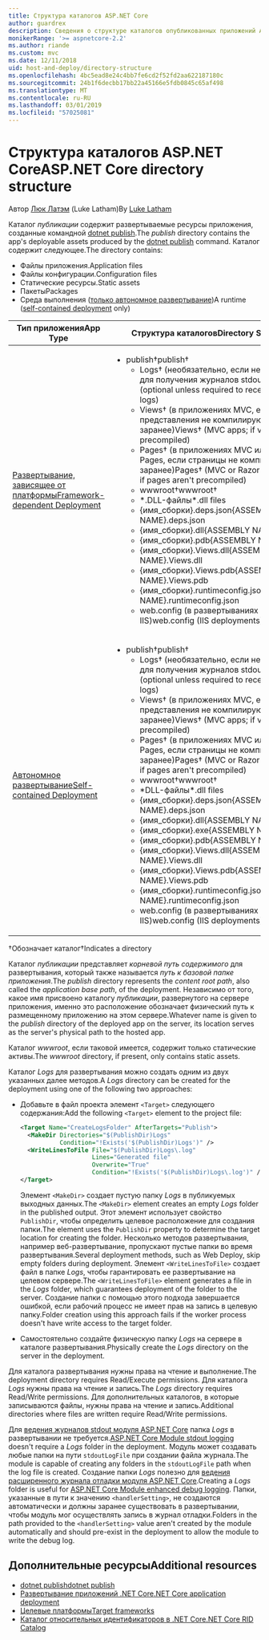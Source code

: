 ```yaml
---
title: Структура каталогов ASP.NET Core
author: guardrex
description: Сведения о структуре каталогов опубликованных приложений ASP.NET Core.
monikerRange: '>= aspnetcore-2.2'
ms.author: riande
ms.custom: mvc
ms.date: 12/11/2018
uid: host-and-deploy/directory-structure
ms.openlocfilehash: 4bc5ead8e24c4bb7fe6cd2f52fd2aa622187180c
ms.sourcegitcommit: 24b1f6decbb17bb22a45166e5fdb0845c65af498
ms.translationtype: MT
ms.contentlocale: ru-RU
ms.lasthandoff: 03/01/2019
ms.locfileid: "57025081"
---
```

# <a name="aspnet-core-directory-structure"></a><span data-ttu-id="6fbbf-103">Структура каталогов ASP.NET Core</span><span class="sxs-lookup"><span data-stu-id="6fbbf-103">ASP.NET Core directory structure</span></span>

<span data-ttu-id="6fbbf-104">Автор [Люк Латэм](https://github.com/guardrex) (Luke Latham)</span><span class="sxs-lookup"><span data-stu-id="6fbbf-104">By [Luke Latham](https://github.com/guardrex)</span></span>

<span data-ttu-id="6fbbf-105">Каталог *публикации* содержит развертываемые ресурсы приложения, созданные командной [dotnet publish](/dotnet/core/tools/dotnet-publish).</span><span class="sxs-lookup"><span data-stu-id="6fbbf-105">The *publish* directory contains the app's deployable assets produced by the [dotnet publish](/dotnet/core/tools/dotnet-publish) command.</span></span> <span data-ttu-id="6fbbf-106">Каталог содержит следующее.</span><span class="sxs-lookup"><span data-stu-id="6fbbf-106">The directory contains:</span></span>

* <span data-ttu-id="6fbbf-107">Файлы приложения.</span><span class="sxs-lookup"><span data-stu-id="6fbbf-107">Application files</span></span>
* <span data-ttu-id="6fbbf-108">Файлы конфигурации.</span><span class="sxs-lookup"><span data-stu-id="6fbbf-108">Configuration files</span></span>
* <span data-ttu-id="6fbbf-109">Статические ресурсы.</span><span class="sxs-lookup"><span data-stu-id="6fbbf-109">Static assets</span></span>
* <span data-ttu-id="6fbbf-110">Пакеты</span><span class="sxs-lookup"><span data-stu-id="6fbbf-110">Packages</span></span>
* <span data-ttu-id="6fbbf-111">Среда выполнения ([только автономное развертывание](/dotnet/core/deploying/#self-contained-deployments-scd))</span><span class="sxs-lookup"><span data-stu-id="6fbbf-111">A runtime ([self-contained deployment](/dotnet/core/deploying/#self-contained-deployments-scd) only)</span></span>

| <span data-ttu-id="6fbbf-112">Тип приложения</span><span class="sxs-lookup"><span data-stu-id="6fbbf-112">App Type</span></span> | <span data-ttu-id="6fbbf-113">Структура каталогов</span><span class="sxs-lookup"><span data-stu-id="6fbbf-113">Directory Structure</span></span> |
| -------- | ------------------- |
| [<span data-ttu-id="6fbbf-114">Развертывание, зависящее от платформы</span><span class="sxs-lookup"><span data-stu-id="6fbbf-114">Framework-dependent Deployment</span></span>](/dotnet/core/deploying/#framework-dependent-deployments-fdd) | <ul><li><span data-ttu-id="6fbbf-115">publish&dagger;</span><span class="sxs-lookup"><span data-stu-id="6fbbf-115">publish&dagger;</span></span><ul><li><span data-ttu-id="6fbbf-116">Logs&dagger; (необязательно, если не требуется для получения журналов stdout)</span><span class="sxs-lookup"><span data-stu-id="6fbbf-116">Logs&dagger; (optional unless required to receive stdout logs)</span></span></li><li><span data-ttu-id="6fbbf-117">Views&dagger; (в приложениях MVC, если представления не компилируются заранее)</span><span class="sxs-lookup"><span data-stu-id="6fbbf-117">Views&dagger; (MVC apps; if views aren't precompiled)</span></span></li><li><span data-ttu-id="6fbbf-118">Pages&dagger; (в приложениях MVC или Razor Pages, если страницы не компилируются заранее)</span><span class="sxs-lookup"><span data-stu-id="6fbbf-118">Pages&dagger; (MVC or Razor Pages apps; if pages aren't precompiled)</span></span></li><li><span data-ttu-id="6fbbf-119">wwwroot&dagger;</span><span class="sxs-lookup"><span data-stu-id="6fbbf-119">wwwroot&dagger;</span></span></li><li><span data-ttu-id="6fbbf-120">\*\.DLL-файлы</span><span class="sxs-lookup"><span data-stu-id="6fbbf-120">\*\.dll files</span></span></li><li><span data-ttu-id="6fbbf-121">{имя_сборки}.deps.json</span><span class="sxs-lookup"><span data-stu-id="6fbbf-121">{ASSEMBLY NAME}.deps.json</span></span></li><li><span data-ttu-id="6fbbf-122">{имя_сборки}.dll</span><span class="sxs-lookup"><span data-stu-id="6fbbf-122">{ASSEMBLY NAME}.dll</span></span></li><li><span data-ttu-id="6fbbf-123">{имя_сборки}.pdb</span><span class="sxs-lookup"><span data-stu-id="6fbbf-123">{ASSEMBLY NAME}.pdb</span></span></li><li><span data-ttu-id="6fbbf-124">{имя_сборки}.Views.dll</span><span class="sxs-lookup"><span data-stu-id="6fbbf-124">{ASSEMBLY NAME}.Views.dll</span></span></li><li><span data-ttu-id="6fbbf-125">{имя_сборки}.Views.pdb</span><span class="sxs-lookup"><span data-stu-id="6fbbf-125">{ASSEMBLY NAME}.Views.pdb</span></span></li><li><span data-ttu-id="6fbbf-126">{имя_сборки}.runtimeconfig.json</span><span class="sxs-lookup"><span data-stu-id="6fbbf-126">{ASSEMBLY NAME}.runtimeconfig.json</span></span></li><li><span data-ttu-id="6fbbf-127">web.config (в развертываниях IIS)</span><span class="sxs-lookup"><span data-stu-id="6fbbf-127">web.config (IIS deployments)</span></span></li></ul></li></ul> |
| [<span data-ttu-id="6fbbf-128">Автономное развертывание</span><span class="sxs-lookup"><span data-stu-id="6fbbf-128">Self-contained Deployment</span></span>](/dotnet/core/deploying/#self-contained-deployments-scd) | <ul><li><span data-ttu-id="6fbbf-129">publish&dagger;</span><span class="sxs-lookup"><span data-stu-id="6fbbf-129">publish&dagger;</span></span><ul><li><span data-ttu-id="6fbbf-130">Logs&dagger; (необязательно, если не требуется для получения журналов stdout)</span><span class="sxs-lookup"><span data-stu-id="6fbbf-130">Logs&dagger; (optional unless required to receive stdout logs)</span></span></li><li><span data-ttu-id="6fbbf-131">Views&dagger; (в приложениях MVC, если представления не компилируются заранее)</span><span class="sxs-lookup"><span data-stu-id="6fbbf-131">Views&dagger; (MVC apps; if views aren't precompiled)</span></span></li><li><span data-ttu-id="6fbbf-132">Pages&dagger; (в приложениях MVC или Razor Pages, если страницы не компилируются заранее)</span><span class="sxs-lookup"><span data-stu-id="6fbbf-132">Pages&dagger; (MVC or Razor Pages apps; if pages aren't precompiled)</span></span></li><li><span data-ttu-id="6fbbf-133">wwwroot&dagger;</span><span class="sxs-lookup"><span data-stu-id="6fbbf-133">wwwroot&dagger;</span></span></li><li><span data-ttu-id="6fbbf-134">\*DLL-файлы</span><span class="sxs-lookup"><span data-stu-id="6fbbf-134">\*.dll files</span></span></li><li><span data-ttu-id="6fbbf-135">{имя_сборки}.deps.json</span><span class="sxs-lookup"><span data-stu-id="6fbbf-135">{ASSEMBLY NAME}.deps.json</span></span></li><li><span data-ttu-id="6fbbf-136">{имя_сборки}.dll</span><span class="sxs-lookup"><span data-stu-id="6fbbf-136">{ASSEMBLY NAME}.dll</span></span></li><li><span data-ttu-id="6fbbf-137">{имя_сборки}.exe</span><span class="sxs-lookup"><span data-stu-id="6fbbf-137">{ASSEMBLY NAME}.exe</span></span></li><li><span data-ttu-id="6fbbf-138">{имя_сборки}.pdb</span><span class="sxs-lookup"><span data-stu-id="6fbbf-138">{ASSEMBLY NAME}.pdb</span></span></li><li><span data-ttu-id="6fbbf-139">{имя_сборки}.Views.dll</span><span class="sxs-lookup"><span data-stu-id="6fbbf-139">{ASSEMBLY NAME}.Views.dll</span></span></li><li><span data-ttu-id="6fbbf-140">{имя_сборки}.Views.pdb</span><span class="sxs-lookup"><span data-stu-id="6fbbf-140">{ASSEMBLY NAME}.Views.pdb</span></span></li><li><span data-ttu-id="6fbbf-141">{имя_сборки}.runtimeconfig.json</span><span class="sxs-lookup"><span data-stu-id="6fbbf-141">{ASSEMBLY NAME}.runtimeconfig.json</span></span></li><li><span data-ttu-id="6fbbf-142">web.config (в развертываниях IIS)</span><span class="sxs-lookup"><span data-stu-id="6fbbf-142">web.config (IIS deployments)</span></span></li></ul></li></ul> |

<span data-ttu-id="6fbbf-143">&dagger;Обозначает каталог</span><span class="sxs-lookup"><span data-stu-id="6fbbf-143">&dagger;Indicates a directory</span></span>

<span data-ttu-id="6fbbf-144">Каталог *публикации* представляет *корневой путь содержимого* для развертывания, который также называется *путь к базовой папке приложения*.</span><span class="sxs-lookup"><span data-stu-id="6fbbf-144">The *publish* directory represents the *content root path*, also called the *application base path*, of the deployment.</span></span> <span data-ttu-id="6fbbf-145">Независимо от того, какое имя присвоено каталогу *публикации*, развернутого на сервере приложения, именно это расположение обозначает физический путь к размещенному приложению на этом сервере.</span><span class="sxs-lookup"><span data-stu-id="6fbbf-145">Whatever name is given to the *publish* directory of the deployed app on the server, its location serves as the server's physical path to the hosted app.</span></span>

<span data-ttu-id="6fbbf-146">Каталог *wwwroot*, если таковой имеется, содержит только статические активы.</span><span class="sxs-lookup"><span data-stu-id="6fbbf-146">The *wwwroot* directory, if present, only contains static assets.</span></span>

<span data-ttu-id="6fbbf-147">Каталог *Logs* для развертывания можно создать одним из двух указанных далее методов.</span><span class="sxs-lookup"><span data-stu-id="6fbbf-147">A *Logs* directory can be created for the deployment using one of the following two approaches:</span></span>

* <span data-ttu-id="6fbbf-148">Добавьте в файл проекта элемент `<Target>` следующего содержания:</span><span class="sxs-lookup"><span data-stu-id="6fbbf-148">Add the following `<Target>` element to the project file:</span></span>

   ```xml
   <Target Name="CreateLogsFolder" AfterTargets="Publish">
     <MakeDir Directories="$(PublishDir)Logs" 
              Condition="!Exists('$(PublishDir)Logs')" />
     <WriteLinesToFile File="$(PublishDir)Logs\.log" 
                       Lines="Generated file" 
                       Overwrite="True" 
                       Condition="!Exists('$(PublishDir)Logs\.log')" />
   </Target>
   ```

   <span data-ttu-id="6fbbf-149">Элемент `<MakeDir>` создает пустую папку *Logs* в публикуемых выходных данных.</span><span class="sxs-lookup"><span data-stu-id="6fbbf-149">The `<MakeDir>` element creates an empty *Logs* folder in the published output.</span></span> <span data-ttu-id="6fbbf-150">Этот элемент использует свойство `PublishDir`, чтобы определить целевое расположение для создания папки.</span><span class="sxs-lookup"><span data-stu-id="6fbbf-150">The element uses the `PublishDir` property to determine the target location for creating the folder.</span></span> <span data-ttu-id="6fbbf-151">Несколько методов развертывания, например веб-развертывание, пропускают пустые папки во время развертывания.</span><span class="sxs-lookup"><span data-stu-id="6fbbf-151">Several deployment methods, such as Web Deploy, skip empty folders during deployment.</span></span> <span data-ttu-id="6fbbf-152">Элемент `<WriteLinesToFile>` создает файл в папке *Logs*, чтобы гарантировать ее развертывание на целевом сервере.</span><span class="sxs-lookup"><span data-stu-id="6fbbf-152">The `<WriteLinesToFile>` element generates a file in the *Logs* folder, which guarantees deployment of the folder to the server.</span></span> <span data-ttu-id="6fbbf-153">Создание папки с помощью этого подхода завершается ошибкой, если рабочий процесс не имеет прав на запись в целевую папку.</span><span class="sxs-lookup"><span data-stu-id="6fbbf-153">Folder creation using this approach fails if the worker process doesn't have write access to the target folder.</span></span>

* <span data-ttu-id="6fbbf-154">Самостоятельно создайте физическую папку *Logs* на сервере в каталоге развертывания.</span><span class="sxs-lookup"><span data-stu-id="6fbbf-154">Physically create the *Logs* directory on the server in the deployment.</span></span>

<span data-ttu-id="6fbbf-155">Для каталога развертывания нужны права на чтение и выполнение.</span><span class="sxs-lookup"><span data-stu-id="6fbbf-155">The deployment directory requires Read/Execute permissions.</span></span> <span data-ttu-id="6fbbf-156">Для каталога *Logs* нужны права на чтение и запись.</span><span class="sxs-lookup"><span data-stu-id="6fbbf-156">The *Logs* directory requires Read/Write permissions.</span></span> <span data-ttu-id="6fbbf-157">Для дополнительных каталогов, в которые записываются файлы, нужны права на чтение и запись.</span><span class="sxs-lookup"><span data-stu-id="6fbbf-157">Additional directories where files are written require Read/Write permissions.</span></span>

<span data-ttu-id="6fbbf-158">Для [ведения журналов stdout модуля ASP.NET Core](xref:host-and-deploy/aspnet-core-module#log-creation-and-redirection) папка *Logs* в развертывании не требуется.</span><span class="sxs-lookup"><span data-stu-id="6fbbf-158">[ASP.NET Core Module stdout logging](xref:host-and-deploy/aspnet-core-module#log-creation-and-redirection) doesn't require a *Logs* folder in the deployment.</span></span> <span data-ttu-id="6fbbf-159">Модуль может создавать любые папки на пути `stdoutLogFile` при создании файла журнала.</span><span class="sxs-lookup"><span data-stu-id="6fbbf-159">The module is capable of creating any folders in the `stdoutLogFile` path when the log file is created.</span></span> <span data-ttu-id="6fbbf-160">Создание папки *Logs* полезно для [ведения расширенного журнала отладки модуля ASP.NET Core](xref:host-and-deploy/aspnet-core-module#enhanced-diagnostic-logs).</span><span class="sxs-lookup"><span data-stu-id="6fbbf-160">Creating a *Logs* folder is useful for [ASP.NET Core Module enhanced debug logging](xref:host-and-deploy/aspnet-core-module#enhanced-diagnostic-logs).</span></span> <span data-ttu-id="6fbbf-161">Папки, указанные в пути к значению `<handlerSetting>`, не создаются автоматически и должны заранее существовать в развертывании, чтобы модуль мог осуществлять запись в журнал отладки.</span><span class="sxs-lookup"><span data-stu-id="6fbbf-161">Folders in the path provided to the `<handlerSetting>` value aren't created by the module automatically and should pre-exist in the deployment to allow the module to write the debug log.</span></span>

## <a name="additional-resources"></a><span data-ttu-id="6fbbf-162">Дополнительные ресурсы</span><span class="sxs-lookup"><span data-stu-id="6fbbf-162">Additional resources</span></span>

* [<span data-ttu-id="6fbbf-163">dotnet publish</span><span class="sxs-lookup"><span data-stu-id="6fbbf-163">dotnet publish</span></span>](/dotnet/core/tools/dotnet-publish)
* [<span data-ttu-id="6fbbf-164">Развертывание приложений .NET Core</span><span class="sxs-lookup"><span data-stu-id="6fbbf-164">.NET Core application deployment</span></span>](/dotnet/core/deploying/)
* [<span data-ttu-id="6fbbf-165">Целевые платформы</span><span class="sxs-lookup"><span data-stu-id="6fbbf-165">Target frameworks</span></span>](/dotnet/standard/frameworks)
* [<span data-ttu-id="6fbbf-166">Каталог относительных идентификаторов в .NET Core</span><span class="sxs-lookup"><span data-stu-id="6fbbf-166">.NET Core RID Catalog</span></span>](/dotnet/core/rid-catalog)

